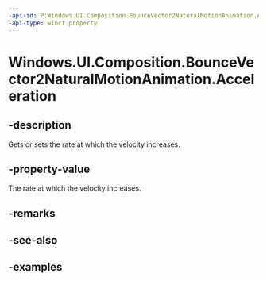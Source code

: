 ```yaml
---
-api-id: P:Windows.UI.Composition.BounceVector2NaturalMotionAnimation.Acceleration
-api-type: winrt property
---
```


<!-- Property syntax.
public float Acceleration { get;  set; }
-->

# Windows.UI.Composition.BounceVector2NaturalMotionAnimation.Acceleration

## -description

Gets or sets the rate at which the velocity increases.



## -property-value

The rate at which the velocity increases.

## -remarks

## -see-also

## -examples

